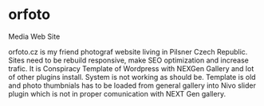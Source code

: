 orfoto
======

Media Web Site

orfoto.cz is my friend photograf website living in Pilsner Czech Republic.
Sites need to be rebuild responsive, make SEO optimization and increase trafic.
It is Conspiracy Template of Wordpress with NEXGen Gallery and lot of other plugins install.
System is not working as should be. Template is old and photo thumbnials has to be loaded from general gallery into
Nivo slider plugin which is not in proper comunication with NEXT Gen gallery.

